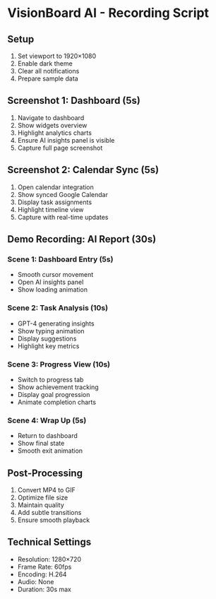 # VisionBoard AI - Recording Script

## Setup
1. Set viewport to 1920×1080
2. Enable dark theme
3. Clear all notifications
4. Prepare sample data

## Screenshot 1: Dashboard (5s)
1. Navigate to dashboard
2. Show widgets overview
3. Highlight analytics charts
4. Ensure AI insights panel is visible
5. Capture full page screenshot

## Screenshot 2: Calendar Sync (5s)
1. Open calendar integration
2. Show synced Google Calendar
3. Display task assignments
4. Highlight timeline view
5. Capture with real-time updates

## Demo Recording: AI Report (30s)

### Scene 1: Dashboard Entry (5s)
- Smooth cursor movement
- Open AI insights panel
- Show loading animation

### Scene 2: Task Analysis (10s)
- GPT-4 generating insights
- Show typing animation
- Display suggestions
- Highlight key metrics

### Scene 3: Progress View (10s)
- Switch to progress tab
- Show achievement tracking
- Display goal progression
- Animate completion charts

### Scene 4: Wrap Up (5s)
- Return to dashboard
- Show final state
- Smooth exit animation

## Post-Processing
1. Convert MP4 to GIF
2. Optimize file size
3. Maintain quality
4. Add subtle transitions
5. Ensure smooth playback

## Technical Settings
- Resolution: 1280×720
- Frame Rate: 60fps
- Encoding: H.264
- Audio: None
- Duration: 30s max 